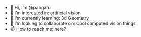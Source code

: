 - 👋 Hi, I’m @pabgaru
- 👀 I’m interested in: artificial vision
- 🌱 I’m currently learning: 3d Geometry
- 💞️ I’m looking to collaborate on: Cool computed vision things
- 📫 How to reach me: here?

<!---
pabgaru/pabgaru is a ✨ special ✨ repository because its `README.md` (this file) appears on your GitHub profile.
You can click the Preview link to take a look at your changes.
--->
